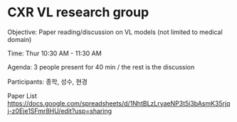 # CXR VL research group

Objective: Paper reading/discussion on VL models (not limited to medical domain)

Time: Thur 10:30 AM - 11:30 AM

Agenda: 
3 people present for 40 min / the rest is the discussion


Participants: 종학, 성수, 현경

Paper List https://docs.google.com/spreadsheets/d/1NhtBLzLryaeNP3t5i3bAsmK35rjqj-z0Eje1SFmr8HU/edit?usp=sharing

